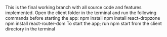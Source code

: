 This is the final working branch with all source code and features implemented.
Open the client folder in the terminal and run the following commands before starting the app:
npm install
npm install react-dropzone
npm install react-router-dom
To start the app; run npm start from the client directory in the terminal
